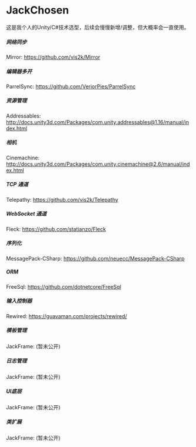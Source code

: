 # JackChosen
这是我个人的Unity/C#技术选型，后续会慢慢新增/调整，但大概率会一直使用。

##### 网络同步
Mirror: https://github.com/vis2k/Mirror

##### 编辑器多开
ParrelSync: https://github.com/VeriorPies/ParrelSync

##### 资源管理
Addressables: http://docs.unity3d.com/Packages/com.unity.addressables@1.16/manual/index.html

##### 相机
Cinemachine: http://docs.unity3d.com/Packages/com.unity.cinemachine@2.6/manual/index.html

##### TCP 通道
Telepathy: https://github.com/vis2k/Telepathy

##### WebSocket 通道
Fleck: https://github.com/statianzo/Fleck

##### 序列化
MessagePack-CSharp: https://github.com/neuecc/MessagePack-CSharp

##### ORM
FreeSql: https://github.com/dotnetcore/FreeSql

##### 输入控制器
Rewired: https://guavaman.com/projects/rewired/

##### 模板管理
JackFrame: (暂未公开)

##### 日志管理
JackFrame: (暂未公开)

##### UI底层
JackFrame: (暂未公开)

##### 类扩展
JackFrame: (暂未公开)
